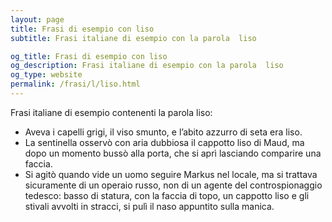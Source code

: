 ```yaml
---
layout: page
title: Frasi di esempio con liso 
subtitle: Frasi italiane di esempio con la parola  liso

og_title: Frasi di esempio con liso 
og_description: Frasi italiane di esempio con la parola  liso
og_type: website
permalink: /frasi/l/liso.html
---
```


Frasi italiane di esempio contenenti la parola liso:


- Aveva i capelli grigi, il viso smunto, e l’abito azzurro di seta era liso.
- La sentinella osservò con aria dubbiosa il cappotto liso di Maud, ma dopo un momento bussò alla porta, che si aprì lasciando comparire una faccia.
- Si agitò quando vide un uomo seguire Markus nel locale, ma si trattava sicuramente di un operaio russo, non di un agente del controspionaggio tedesco: basso di statura, con la faccia di topo, un cappotto liso e gli stivali avvolti in stracci, si pulì il naso appuntito sulla manica.
